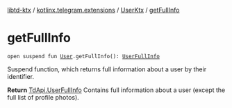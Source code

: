 [libtd-ktx](../../index.md) / [kotlinx.telegram.extensions](../index.md) / [UserKtx](index.md) / [getFullInfo](./get-full-info.md)

# getFullInfo

`open suspend fun `[`User`](https://tdlibx.github.io/td/docs/org/drinkless/td/libcore/telegram/TdApi/User.html)`.getFullInfo(): `[`UserFullInfo`](https://tdlibx.github.io/td/docs/org/drinkless/td/libcore/telegram/TdApi/UserFullInfo.html)

Suspend function, which returns full information about a user by their identifier.

**Return**
[TdApi.UserFullInfo](https://tdlibx.github.io/td/docs/org/drinkless/td/libcore/telegram/TdApi/UserFullInfo.html) Contains full information about a user (except the full list of
profile photos).

